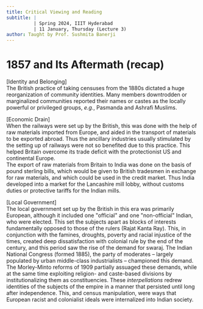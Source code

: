 ```yaml
---
title: Critical Viewing and Reading
subtitle: |
          | Spring 2024, IIIT Hyderabad
          | 11 January, Thursday (Lecture 3)
author: Taught by Prof. Sushmita Banerji
---
```


# 1857 and Its Aftermath (recap)
[Identity and Belonging]  
The British practice of taking censuses from the 1880s dictated a huge reorganization of community identities. Many members downtrodden or marginalized communities reported their names or castes as the locally powerful or privileged groups, *e.g.*, Pasmanda and Ashrafi Muslims.

[Economic Drain]  
When the railways were set up by the British, this was done with the help of raw materials imported from Europe, and aided in the transport of materials to be exported abroad. Thus the ancillary industries usually stimulated by the setting up of railways were not so benefited due to this practice. This helped Britain overcome its trade deficit with the protectionist US and continental Europe.  
The export of raw materials from Britain to India was done on the basis of pound sterling bills, which would be given to British tradesmen in exchange for raw materials, and which could be used in the credit market. Thus India developed into a market for the Lancashire mill lobby, without customs duties or protective tariffs for the Indian mills.

[Local Government]  
The local government set up by the British in this era was primarily European, although it included one "official" and one "non-official" Indian, who were elected. This set the subjects apart as blocks of interests fundamentally opposed to those of the rulers (Rajat Kanta Ray). This, in conjunction with the famines, droughts, poverty and racial injustice of the times, created deep dissatisfaction with colonial rule by the end of the century, and this period saw the rise of the demand for swaraj. The Indian National Congress (formed 1885), the party of moderates – largely populated by urban middle-class industrialists – championed this demand.  
The Morley-Minto reforms of 1909 partially assuaged these demands, while at the same time exploiting religion- and caste-based divisions by institutionalizing them as constituencies. These *interpellations* redrew identities of the subjects of the empire in a manner that persisted until long after independence. This, and census manipulation, were ways that European racist and colonialist ideals were internalized into Indian society.
